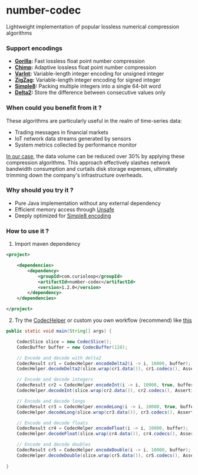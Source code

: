 # number-codec
Lightweight implementation of popular lossless numerical compression algorithms

### Support encodings
- **[Gorilla](src/main/java/com/curioloop/number/codec/gorilla/GorillaCodec.java):** Fast lossless float point number compression
- **[Chimp](src/main/java/com/curioloop/number/codec/chimp/ChimpN.java):** Adaptive lossless float point number compression
- **[VarInt](src/main/java/com/curioloop/number/codec/varint/VarInt.java):** Variable-length integer encoding for unsigned integer
- **[ZigZag](src/main/java/com/curioloop/number/codec/varint/ZigZag.java):** Variable-length integer encoding for signed integer
- **[Simple8](src/main/java/com/curioloop/number/codec/simple8/Simple8Codec.java):** Packing multiple integers into a single 64-bit word
- **[Delta2](src/main/java/com/curioloop/number/codec/delta2/Delta2Codec.java):** Store the difference between consecutive values only

### When could you benefit from it ? 
These algorithms are particularly useful in the realm of time-series data:
- Trading messages in financial markets
- IoT network data streams generated by sensors
- System metrics collected by performance monitor 

[In our case](src/test/java/com/curioloop/number/codec/test/TestCompressRate.java), the data volume can be reduced over 30% by applying these compression algorithms.
This approach effectively slashes network bandwidth consumption and curtails disk storage expenses, ultimately trimming down the company's infrastructure overheads.

### Why should you try it ?
- Pure Java implementation without any external dependency
- Efficient memory access through [Unsafe](src/test/java/com/curioloop/number/codec/test/CodecBufferPerf.java)
- Deeply optimized for [Simple8 encoding](src/main/java/com/curioloop/number/codec/simple8/FastLookup.java)

### How to use it ?
1. Import maven dependency
```xml
<project>

    <dependencies>
        <dependency>
            <groupId>com.curioloop</groupId>
            <artifactId>number-codec</artifactId>
            <version>1.2.0</version>
        </dependency>
    </dependencies>

</project>
```

2. Try the [CodecHelper](src/main/java/com/curioloop/number/codec/CodecHelper.java) or custom you own workflow (recommend) like [this](src/test/java/com/curioloop/number/codec/test/TestCompressRate.java)
```java
public static void main(String[] args) {

    CodecSlice slice = new CodecSlice();
    CodecBuffer buffer = new CodecBuffer(128);

    // Encode and decode with delta2
    CodecResult cr1 = CodecHelper.encodeDelta2(i -> i, 10000, buffer);
    CodecHelper.decodeDelta2(slice.wrap(cr1.data()), cr1.codecs(), Assertions::assertEquals);

    // Encode and decode integers
    CodecResult cr2 = CodecHelper.encodeInt(i -> i, 10000, true, buffer);
    CodecHelper.decodeInt(slice.wrap(cr2.data()), cr2.codecs(), Assertions::assertEquals);

    // Encode and decode longs
    CodecResult cr3 = CodecHelper.encodeLong(i -> i, 10000, true, buffer);
    CodecHelper.decodeLong(slice.wrap(cr3.data()), cr3.codecs(), Assertions::assertEquals);

    // Encode and decode floats
    CodecResult cr4 = CodecHelper.encodeFloat(i -> i, 10000, buffer);
    CodecHelper.decodeFloat(slice.wrap(cr4.data()), cr4.codecs(), Assertions::assertEquals);

    // Encode and decode doubles
    CodecResult cr5 = CodecHelper.encodeDouble(i -> i, 10000, buffer);
    CodecHelper.decodeDouble(slice.wrap(cr5.data()), cr5.codecs(), Assertions::assertEquals);
    
}
```
